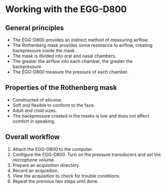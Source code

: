 # Working with the EGG-D800

## General principles

- The EGG-D800 provides an indirect method of measuring airflow.
- The Rothenberg mask provides some resistance to airflow, creating backpressure inside the mask.
- The mask is divided into oral and nasal chambers.
- The greater the airflow into each chamber, the greater the backpressure.
- The EGG-D800 measure the pressure of each chamber.

## Properties of the Rothenberg mask

- Constructed of silicone.
- Soft and flexible to conform to the face.
- Adult and child sizes.
- The backpressure created in the masks is low and does not affect comfort in speaking.


## Overall workflow

1. Attach the EGG-D800 to the computer.
1. Configure the EGG-D800. Turn on the pressure transducers and set the microphone volume.
1. Prepare an acquisition directory.
1. Record an acquisition.
1. View the acquisition to check for trouble conditions.
1. Repeat the previous two steps until done.
